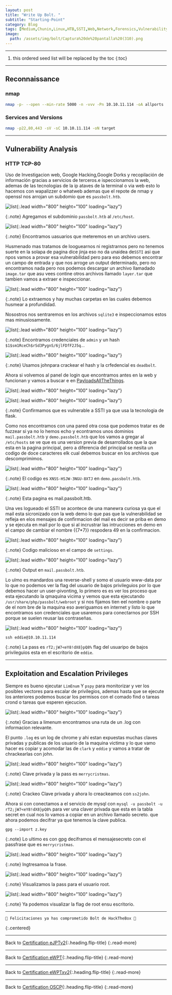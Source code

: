 ```yaml
---
layout: post
title: "Write Up Bolt. "
subtitle: "Starting-Point"
category: Blog
tags: [Medium,Chunin,Linux,HTB,SSTI,Web,Network,Forensics,Vulnerability-Assessment,Database,Virtualization,Log-Analysis,Source-Code-Analysis,Authentication,SQLite,Docker,Passbolt,Python,Reconnaissance,Web-Site-Structure-Discovery,Password-Reuse,Password-Cracking,Password-Spraying,Information-Disclosure,Sensitive-Data-Exposure,eWPT,eJPTv2,eWPTxv2,OSWE]
image:
  path: /assets/img/bolt/Captura%20de%20pantalla%20(310).png
---
```


***

<!--more-->

1. this ordered seed list will be replaced by the toc
   {:toc}

---

## Reconnaissance


### nmap


```bash
nmap -p- --open --min-rate 5000 -n -vvv -Pn 10.10.11.114 -oA allports
```

### Services and Versions


```bash
nmap -p22,80,443 -sV -sC 10.10.11.114 -oN target
```


***

## Vulnerability Analysis


### HTTP TCP-80


Uso de Investigacion web, Google Hacking,Google Dorks y recopilación de información gracias a servicios de terceros.e ispeccionamos la web, ademas de las tecnologias de la ip ataves de la terminal o via web esto lo hacemos con wapalizzer o whatweb ademas que el repote de nmap y openssl nos arrojan un subdomio que es `passbolt.htb`.


![list](/assets/img/bolt/A-2022-12-10-19-40-35.png){:.lead width="800" height="100" loading="lazy"}


{:.note}
Agregamos el subdominio `passbolt.htb` al `/etc/host`.


![list](</assets/img/bolt/Captura%20de%20pantalla%20(311).png>){:.lead width="800" height="100" loading="lazy"}


{:.note}
Encontramos uasuarios que meteremos en un archivo users.


Husmenado mas tratamos de looguearnos ni registrarnos pero no tenemos suerte en la solapa de pagina dice jinja eso no da unaidea de`SSTI` asi que npos vamos a provar esa vulnerabilidad pero para eso debemos encontrar un campo de entrada y que nos arroge un output determinado, pero no encontramos nada pero nos podemos descargar un archivo llamadado `image.tar` que asu vees contine otros archivos llamado `layer.tar` que tambien vamos a extraer e inspeccionar.


![list](/assets/img/bolt/A-2022-12-10-20-48-55.png){:.lead width="800" height="100" loading="lazy"}


{:.note}
Lo extraemos y hay muchas carpetas en las cuales debemos husmear a profundidad.


Nosostros nos sentraremos en los archivos `sqlite3` e inspeccionamos estos mas minusiosamente.


![list](/assets/img/bolt/A-2022-12-10-21-07-28.png){:.lead width="800" height="100" loading="lazy"}


{:.note}
Encontramos credenciales de `admin` y un hash `$1$sm1RceCh$rSd3PygnS/6jlFDfF2J5q.`.


![list](/assets/img/bolt/A-2022-12-10-21-09-39.png){:.lead width="800" height="100" loading="lazy"}


{:.note}
Usamos johnpara crackear el hash y la crfedencial es `deadbolt`.


Ahora si volvemos al panel de login que encontramos antes en la web y funcionan y vamos a buscar e en [PayloadsAllTheThings].


[PayloadsAllTheThings]: (https://github.com/swisskyrepo/PayloadsAllTheThings/tree/master/Server%20Side%20Template%20Injection)


![list](/assets/img/bolt/A-2022-12-10-21-14-15.png){:.lead width="800" height="100" loading="lazy"}


![list](/assets/img/bolt/A-2022-12-10-21-15-44.png){:.lead width="800" height="100" loading="lazy"}


{:.note}
Confirmamos que es vulnerable a SSTI ya que usa la tecnologia de flask.


Como nos encontramos con una pared otra cosa que podemos tratar es de fuzzear si ya no lo hemos echo y econtramos unos dominios` mail.passbolt.htb` y `demo.passbolt.htb` que los vamos a gregar al `/etc/hosts` se ve que es una version previa de desarrollados que la que esta en la pagina principal, pero a diferencia del principal se nesita un codigo de doce caracteres elk cual debemos buscar en los archivos que descomprimimos.


![list](/assets/img/bolt/A-2022-12-10-21-28-56.png){:.lead width="800" height="100" loading="lazy"}


{:.note}
El codigo es `XNSS-HSJW-3NGU-8XTJ` en `demo.passbolt.htb`.


![list](/assets/img/bolt/A-2022-12-10-20-09-32.png){:.lead width="800" height="100" loading="lazy"}


{:.note}
Esta pagina es mail.passbolt.htb.


Una ves logueado el SSTI se acontece de una manewra curiosa ya que el mail esta sicronizado con la web demo lo que pas que la vulnerabilidad se refleja en elos mensajes de confirmacion del mail es decir se priba en demo y se ejecuta en mail por lo que si al incrustrar las intrucciones en demo en el campo de cambiar el nombre \{\{7\*7\}\} respodera 49 en la confirmacion.


![list](/assets/img/bolt/A-2022-12-10-21-45-13.png){:.lead width="800" height="100" loading="lazy"}


{:.note}
Codigo malicioso en el campo de `settings`.


![list](/assets/img/bolt/A-2022-12-10-21-37-01.png){:.lead width="800" height="100" loading="lazy"}


{:.note}
Output en `mail.passbolt.htb`.


Lo ulmo es mandardos una reverse-shell y somo el usuario www-data por lo que no podemos ver la flag del usuario de bajos privileguios por lo que debemos hacer un user-pivonting, lo primero es es ver los proceso que esta ejecutando la qmaquina vicima y vemos que esta ejecutando `/usr/share/php/passbolt/webroot` y si nos fijamos tien eel nombre o parte de el nom bre de la maquina eso averiguamos en internet y listo lo que encontramos son credenciales que usaremos para conectarnos por SSH porque se suelen reusar las contraseñas.


![list](/assets/img/bolt/A-2022-12-10-22-11-23.png){:.lead width="800" height="100" loading="lazy"}


```shell
ssh eddie@10.10.11.114
```


{:.note}
La pass es `rT2;jW7<eY8!dX8}pQ8%` flag del usuaripo de bajos privileguios esta en el escritorio de `eddie`.


***

## Exploitation and Escalation Privileges


Siempre es bueno ejecutar `LimEnum` Y `pspy` para monitorizar y ver los posibles vectores para escalar de privilegios, ademas hasta que se ejecute los anteriores podemos buscar los permisos con el comado find o tareas crond o tareas que esperen ejecucion.


![list](/assets/img/bolt/A-2022-12-10-22-30-14.png){:.lead width="800" height="100" loading="lazy"}


{:.note}
Gracias a limenum encontramos una ruta de un .log con informacion relevante.


El punto `.log` es un log de chrome y ahi estan expuestas muchas claves privadas y publicas de los usuario de la maquina victima y lo que vamo hacer es copiar y acomodar las de `clark` y `eddie` y vamos a tratar de chrackearlas con john.


![list](/assets/img/bolt/A-2022-12-10-22-40-19.png){:.lead width="800" height="100" loading="lazy"}


{:.note}
Clave privada y la pass es `merrycristmas`.


![list](/assets/img/bolt/A-2022-12-10-23-00-14.png){:.lead width="800" height="100" loading="lazy"}


{:.note}
Crackeo Clave privada y ahora lo creackeamos con `ss2john`.


Ahora si con conectamos a el servicio de mysql con `mysql -u passbolt -u rT2;jW7<eY8!dX8}pQ8%` para ver una claver privada que esta en la tabla secret en cual nos lo vamos a copiar en un archivo llamado secreto. que ahora podemos decifrar ya que tenemos la clave publica.


```shell
gpg --import z.key
```


{:.note}
Lo ultimo es con gpg deciframos el mensajesecreto con el passfrase que es `merrycristmas`.


![list](/assets/img/bolt/A-2022-12-10-23-09-59.png){:.lead width="800" height="100" loading="lazy"}


{:.note}
Ingtresamoa la frase.


![list](/assets/img/bolt/A-2022-12-10-23-10-03.png){:.lead width="800" height="100" loading="lazy"}


{:.note}
Visualizamos la pass para el usuario root.


![list](/assets/img/bolt/A-2022-12-10-23-11-58.png){:.lead width="800" height="100" loading="lazy"}


{:.note}
Ya podemos visualizar la flag de root ensu escritorio.

---

```shell
🎉 Felicitaciones ya has comprometido Bolt de HackTheBox 🎉
```

{:.centered}

***
Back to [Certification eJPTv2](2023-07-03-Road-to-eJPTv2.md){:.heading.flip-title}
{:.read-more}

***
Back to [Certification eWPT](2023-07-04-Road-to-eWPT.md){:.heading.flip-title}
{:.read-more}

***

Back to [Certification eWPTxv2](){:.heading.flip-title}
{:.read-more}

***
Back to [Certification OSCP](){:.heading.flip-title}
{:.read-more}
















